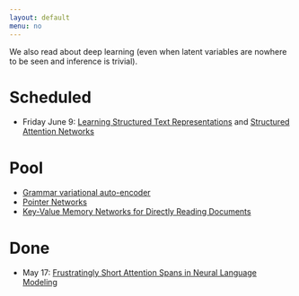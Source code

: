 ```yaml
---
layout: default
menu: no
---
```


We also read about deep learning (even when latent variables are nowhere to be seen and inference is trivial).

# Scheduled


* Friday June 9: [Learning Structured Text Representations](https://arxiv.org/pdf/1705.09207.pdf) and [Structured Attention Networks](https://arxiv.org/pdf/1702.00887.pdf)

# Pool

* [Grammar variational auto-encoder](https://arxiv.org/abs/1703.01925)
* [Pointer Networks](https://arxiv.org/pdf/1506.03134.pdf)
* [Key-Value Memory Networks for Directly Reading Documents](https://arxiv.org/pdf/1606.03126.pdf)

# Done

* May 17: [Frustratingly Short Attention Spans in Neural Language Modeling](https://arxiv.org/pdf/1702.04521.pdf)
